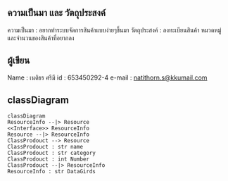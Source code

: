 ## ความเป็นมา และ วัตถุประสงค์
ความเป็นมา : อยากทำระบบจัดการสินค้าแบบง่ายๆขึ้นมา
วัตถุประสงค์ : ลงทะเบียนสินค้า หมวดหมู่ และจำนวนของสินค้าที่อยากลง



## ผู้เขียน
Name : เนติธร ศรีมี
id : 653450292-4
e-mail : natithorn.s@kkumail.com


## classDiagram

```mermaid
classDiagram
ResourceInfo --|> Resource 
<<Interface>> ResourceInfo
Resource --|> ResourceInfo
ClassProdouct --> Resource
ClassProdouct : str name
ClassProdouct : str category
ClassProdouct : int Number
ClassProdouct --|> ResourceInfo
ResourceInfo : str DataGirds

```

